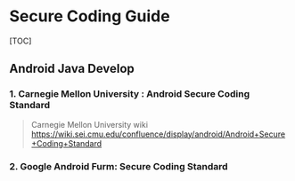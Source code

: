 # Secure Coding Guide

[TOC]

## Android Java Develop

### 1. Carnegie Mellon University : Android Secure Coding Standard 

> Carnegie Mellon University 
> wiki https://wiki.sei.cmu.edu/confluence/display/android/Android+Secure+Coding+Standard 

### 2. Google Android Furm: Secure Coding Standard

